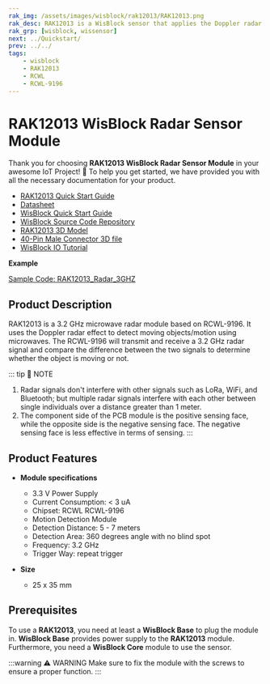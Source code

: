 ```yaml
---
rak_img: /assets/images/wisblock/rak12013/RAK12013.png
rak_desc: RAK12013 is a WisBlock sensor that applies the Doppler radar effect to detect moving objects/motion using microwaves at a 360 degrees angle within 7 meters radius.
rak_grp: [wisblock, wissensor]
next: ../Quickstart/
prev: ../../
tags:
    - wisblock
    - RAK12013
    - RCWL
    - RCWL-9196
---
```



# RAK12013 WisBlock Radar Sensor Module

Thank you for choosing **RAK12013 WisBlock Radar Sensor Module** in your awesome IoT Project! 🎉 To help you get started, we have provided you with all the necessary documentation for your product.

* [RAK12013 Quick Start Guide](../Quickstart/)
* [Datasheet](../Datasheet/)
* <a href="../../Quickstart/" target="_blank">WisBlock Quick Start Guide</a>
* [WisBlock Source Code Repository](https://github.com/RAKWireless/WisBlock/)
* [RAK12013 3D Model](https://downloads.rakwireless.com/3D_File/WisBlock/3D_RAK12013.step)
* [40-Pin Male Connector 3D file](https://downloads.rakwireless.com/3D_File/Accessory/WisConnector/M40S1003K6M.stp)
* [WisBlock IO Tutorial](https://docs.rakwireless.com/Knowledge-Hub/Learn/WisBlock-IO-Tutorial/)

**Example**

[Sample Code: RAK12013_Radar_3GHZ](https://github.com/RAKWireless/WisBlock/tree/master/examples/common/IO/RAK12013_Radar_3GHZ)


## Product Description

RAK12013 is a 3.2&nbsp;GHz microwave radar module based on RCWL-9196. It uses the Doppler radar effect to detect moving objects/motion using microwaves. The RCWL-9196 will transmit and receive a 3.2&nbsp;GHz radar signal and compare the difference between the two signals to determine whether the object is moving or not.

::: tip 📝 NOTE
1. Radar signals don't interfere with other signals such as LoRa, WiFi, and Bluetooth; but multiple radar signals interfere with each other between single individuals over a distance greater than 1 meter.
2. The component side of the PCB module is the positive sensing face, while the opposite side is the negative sensing face. The negative sensing face is less effective in terms of sensing.
:::

## Product Features

* **Module specifications**
    * 3.3&nbsp;V Power Supply
    * Current Consumption: < 3&nbsp;uA
    * Chipset: RCWL RCWL-9196
    * Motion Detection Module
    * Detection Distance: 5 - 7 meters
    * Detection Area: 360 degrees angle with no blind spot
    * Frequency: 3.2&nbsp;GHz
    * Trigger Way: repeat trigger

* **Size**
    * 25 x 35&nbsp;mm

## Prerequisites

To use a **RAK12013**, you need at least a **WisBlock Base** to plug the module in. **WisBlock Base** provides power supply to the **RAK12013** module. Furthermore, you need a **WisBlock Core** module to use the sensor.

:::warning ⚠️ WARNING
Make sure to fix the module with the screws to ensure a proper function.
:::